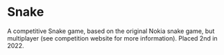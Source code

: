 # Snake
A competitive Snake game, based on the original Nokia snake game, but multiplayer (see competition website for more information). Placed 2nd in 2022.
